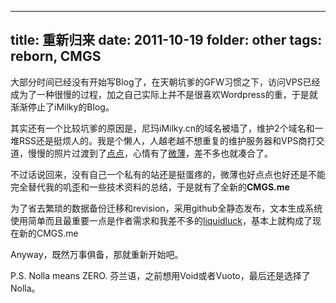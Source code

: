 -----------
title: 重新归来
date: 2011-10-19
folder: other
tags: reborn, CMGS
-----------

大部分时间已经没有开始写Blog了，在天朝坑爹的GFW习惯之下，访问VPS已经成为了一种很慢的过程，加之自己实际上并不是很喜欢Wordpress的重，于是就渐渐停止了iMilky的Blog。

其实还有一个比较坑爹的原因是，尼玛iMilky.cn的域名被墙了，维护2个域名和一堆RSS还是挺烦人的。我是个懒人，人越老越不想重复的维护服务器和VPS商打交道，慢慢的照片过渡到了[点点](http://mem.cmgs.me "点点")，心情有了[微薄](http://weibo.com/cmgs "微薄")，差不多也就凑合了。

不过话说回来，没有自己一个私有的站还是挺蛋疼的，微薄也好点点也好还是不能完全替代我的叽歪和一些技术资料的总结，于是就有了全新的**CMGS.me**

为了省去繁琐的数据备份迁移和revision，采用github全静态发布，文本生成系统使用简单而且最重要一点是作者需求和我差不多的[liquidluck](https://github.com/lepture/liquidluck "liquidluck")，基本上就构成了现在新的CMGS.me

Anyway，既然万事俱备，那就重新开始吧。

P.S. Nolla means ZERO. 芬兰语，之前想用Void或者Vuoto，最后还是选择了Nolla。
